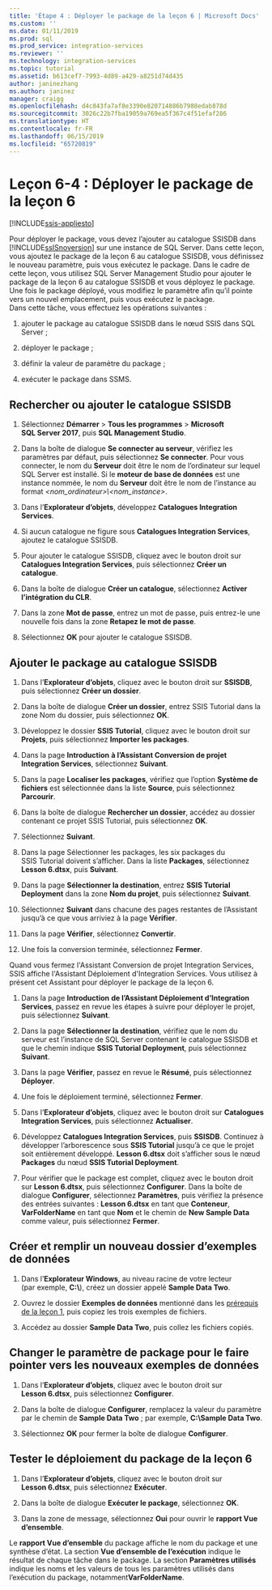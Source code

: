```yaml
---
title: 'Étape 4 : Déployer le package de la leçon 6 | Microsoft Docs'
ms.custom: ''
ms.date: 01/11/2019
ms.prod: sql
ms.prod_service: integration-services
ms.reviewer: ''
ms.technology: integration-services
ms.topic: tutorial
ms.assetid: b613cef7-7993-4d89-a429-a8251d74d435
author: janinezhang
ms.author: janinez
manager: craigg
ms.openlocfilehash: d4c843fa7af8e3390e820714886b7988edab878d
ms.sourcegitcommit: 3026c22b7fba19059a769ea5f367c4f51efaf286
ms.translationtype: HT
ms.contentlocale: fr-FR
ms.lasthandoff: 06/15/2019
ms.locfileid: "65720819"
---
```

# <a name="lesson-6-4-deploy-the-lesson-6-package"></a>Leçon 6-4 : Déployer le package de la leçon 6

[!INCLUDE[ssis-appliesto](../includes/ssis-appliesto-ssvrpluslinux-asdb-asdw-xxx.md)]



Pour déployer le package, vous devez l’ajouter au catalogue SSISDB dans [!INCLUDE[ssISnoversion](../includes/ssisnoversion-md.md)] sur une instance de SQL Server. Dans cette leçon, vous ajoutez le package de la leçon 6 au catalogue SSISDB, vous définissez le nouveau paramètre, puis vous exécutez le package. Dans le cadre de cette leçon, vous utilisez SQL Server Management Studio pour ajouter le package de la leçon 6 au catalogue SSISDB et vous déployez le package. Une fois le package déployé, vous modifiez le paramètre afin qu’il pointe vers un nouvel emplacement, puis vous exécutez le package.   
Dans cette tâche, vous effectuez les opérations suivantes :  

1. ajouter le package au catalogue SSISDB dans le nœud SSIS dans SQL Server ;  
  
2. déployer le package ;  
  
3. définir la valeur de paramètre du package ;  

4. exécuter le package dans SSMS.  
  
## <a name="locate-or-add-the-ssisdb-catalog"></a>Rechercher ou ajouter le catalogue SSISDB  
  
1.  Sélectionnez **Démarrer** > **Tous les programmes** > **Microsoft SQL Server 2017**, puis **SQL Management Studio**.  
  
2.  Dans la boîte de dialogue **Se connecter au serveur**, vérifiez les paramètres par défaut, puis sélectionnez **Se connecter**. Pour vous connecter, le nom du **Serveur** doit être le nom de l’ordinateur sur lequel SQL Server est installé. Si le **moteur de base de données** est une instance nommée, le nom du **Serveur** doit être le nom de l’instance au format *\<nom_ordinateur>\\\<nom_instance>*. 
  
3.  Dans l’**Explorateur d’objets**, développez **Catalogues Integration Services**.  
  
4.  Si aucun catalogue ne figure sous **Catalogues Integration Services**, ajoutez le catalogue SSISDB.  
  
5.  Pour ajouter le catalogue SSISDB, cliquez avec le bouton droit sur **Catalogues Integration Services**, puis sélectionnez **Créer un catalogue**.  
  
6.  Dans la boîte de dialogue **Créer un catalogue**, sélectionnez **Activer l’intégration du CLR**.  
  
7.  Dans la zone **Mot de passe**, entrez un mot de passe, puis entrez-le une nouvelle fois dans la zone **Retapez le mot de passe**. 
  
8.  Sélectionnez **OK** pour ajouter le catalogue SSISDB.  
  
## <a name="add-the-package-to-the-ssisdb-catalog"></a>Ajouter le package au catalogue SSISDB  
  
1.  Dans l’**Explorateur d’objets**, cliquez avec le bouton droit sur **SSISDB**, puis sélectionnez **Créer un dossier**.  
  
2.  Dans la boîte de dialogue **Créer un dossier**, entrez SSIS Tutorial dans la zone Nom du dossier, puis sélectionnez **OK**.  
  
3.  Développez le dossier **SSIS Tutorial**, cliquez avec le bouton droit sur **Projets**, puis sélectionnez **Importer les packages**.  
  
4.  Dans la page **Introduction** **à l’Assistant Conversion de projet Integration Services**, sélectionnez **Suivant**.  
  
5.  Dans la page **Localiser les packages**, vérifiez que l’option **Système de fichiers** est sélectionnée dans la liste **Source**, puis sélectionnez **Parcourir**.  
  
6.  Dans la boîte de dialogue **Rechercher un dossier**, accédez au dossier contenant ce projet SSIS Tutorial, puis sélectionnez **OK**.  
  
7.  Sélectionnez **Suivant**.  
  
8.  Dans la page Sélectionner les packages, les six packages du SSIS Tutorial doivent s’afficher. Dans la liste **Packages**, sélectionnez **Lesson 6.dtsx**, puis **Suivant**.  
  
9. Dans la page **Sélectionner la destination**, entrez **SSIS Tutorial Deployment** dans la zone **Nom du projet**, puis sélectionnez **Suivant**.

10. Sélectionnez **Suivant** dans chacune des pages restantes de l’Assistant jusqu’à ce que vous arriviez à la page **Vérifier**.  
  
11. Dans la page **Vérifier**, sélectionnez **Convertir**.  
  
12. Une fois la conversion terminée, sélectionnez **Fermer**.  
  
Quand vous fermez l'Assistant Conversion de projet Integration Services, SSIS affiche l'Assistant Déploiement d'Integration Services. Vous utilisez à présent cet Assistant pour déployer le package de la leçon 6.  
  
1.  Dans la page **Introduction** **de l’Assistant Déploiement d’Integration Services**, passez en revue les étapes à suivre pour déployer le projet, puis sélectionnez **Suivant**.  
  
2.  Dans la page **Sélectionner la destination**, vérifiez que le nom du serveur est l’instance de SQL Server contenant le catalogue SSISDB et que le chemin indique **SSIS Tutorial Deployment**, puis sélectionnez **Suivant**.  
  
3.  Dans la page **Vérifier**, passez en revue le **Résumé**, puis sélectionnez **Déployer**.  
  
4.  Une fois le déploiement terminé, sélectionnez **Fermer**.  
  
5.  Dans l’**Explorateur d’objets**, cliquez avec le bouton droit sur **Catalogues Integration Services**, puis sélectionnez **Actualiser**.  
  
6.  Développez **Catalogues Integration Services**, puis **SSISDB**. Continuez à développer l’arborescence sous **SSIS Tutorial** jusqu’à ce que le projet soit entièrement développé. **Lesson 6.dtsx** doit s’afficher sous le nœud **Packages** du nœud **SSIS Tutorial Deployment**.  
  
7.  Pour vérifier que le package est complet, cliquez avec le bouton droit sur **Lesson 6.dtsx**, puis sélectionnez **Configurer**. Dans la boîte de dialogue **Configurer**, sélectionnez **Paramètres**, puis vérifiez la présence des entrées suivantes : **Lesson 6.dtsx** en tant que **Conteneur**, **VarFolderName** en tant que **Nom** et le chemin de **New Sample Data** comme valeur, puis sélectionnez **Fermer**.  
  
## <a name="create-and-populate-a-new-sample-data-folder"></a>Créer et remplir un nouveau dossier d’exemples de données  
  
1.  Dans l’**Explorateur Windows**, au niveau racine de votre lecteur (par exemple, **C:\\**), créez un dossier appelé **Sample Data Two**.  
  
2.  Ouvrez le dossier **Exemples de données** mentionné dans les [prérequis de la leçon 1](../integration-services/lesson-1-create-a-project-and-basic-package-with-ssis.md#prerequisites), puis copiez les trois exemples de fichiers.  
  
3.  Accédez au dossier **Sample Data Two**, puis collez les fichiers copiés.  
  
## <a name="change-the-package-parameter-to-point-to-the-new-sample-data"></a>Changer le paramètre de package pour le faire pointer vers les nouveaux exemples de données  
  
1.  Dans l’**Explorateur d’objets**, cliquez avec le bouton droit sur **Lesson 6.dtsx**, puis sélectionnez **Configurer**.  
  
2.  Dans la boîte de dialogue **Configurer**, remplacez la valeur du paramètre par le chemin de **Sample Data Two** ; par exemple, **C:\\Sample Data Two**.  
  
3.  Sélectionnez **OK** pour fermer la boîte de dialogue **Configurer**.  
  
## <a name="test-the-lesson-6-package-deployment"></a>Tester le déploiement du package de la leçon 6  
  
1.  Dans l’**Explorateur d’objets**, cliquez avec le bouton droit sur **Lesson 6.dtsx**, puis sélectionnez **Exécuter**.  
  
2.  Dans la boîte de dialogue **Exécuter le package**, sélectionnez **OK**.  
  
3.  Dans la zone de message, sélectionnez **Oui** pour ouvrir le **rapport Vue d’ensemble**.  
  
Le **rapport Vue d’ensemble** du package affiche le nom du package et une synthèse d’état. La section **Vue d’ensemble de l’exécution** indique le résultat de chaque tâche dans le package. La section **Paramètres utilisés** indique les noms et les valeurs de tous les paramètres utilisés dans l’exécution du package, notamment**VarFolderName**.  
  
